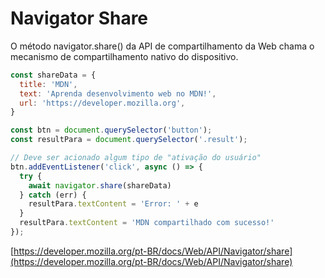 # Navigator Share

O método navigator.share() da API de compartilhamento da Web chama o mecanismo de compartilhamento nativo do dispositivo.

```javascript
const shareData = {
  title: 'MDN',
  text: 'Aprenda desenvolvimento web no MDN!',
  url: 'https://developer.mozilla.org',
}

const btn = document.querySelector('button');
const resultPara = document.querySelector('.result');

// Deve ser acionado algum tipo de "ativação do usuário"
btn.addEventListener('click', async () => {
  try {
    await navigator.share(shareData)
  } catch (err) {
    resultPara.textContent = 'Error: ' + e
  }
  resultPara.textContent = 'MDN compartilhado com sucesso!'
});
```

[https://developer.mozilla.org/pt-BR/docs/Web/API/Navigator/share](https://developer.mozilla.org/pt-BR/docs/Web/API/Navigator/share)